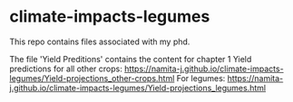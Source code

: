 # climate-impacts-legumes

This repo contains files associated with my phd. 

The file 'Yield Preditions' contains the content for chapter 1
Yield predictions for all other crops: https://namita-j.github.io/climate-impacts-legumes/Yield-projections_other-crops.html
For legumes: https://namita-j.github.io/climate-impacts-legumes/Yield-projections_legumes.html

